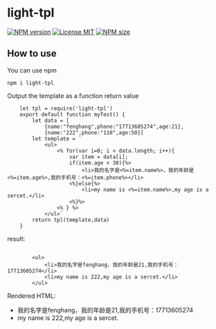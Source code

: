 # light-tpl
[![NPM version](https://img.shields.io/npm/v/light-tpl)](https://www.npmjs.com/package/light-tpl)
[![License MIT](https://img.shields.io/npm/l/light-tpl)](https://github.com/fh332393900/light-tpl/blob/master/LICENSE)
[![NPM size](https://img.shields.io/bundlephobia/min/light-tpl?color=orange)](https://www.npmjs.com/package/light-tpl)


## How to use
You can use npm

    npm i light-tpl
    
Output the template as a function return value
```
    let tpl = require('light-tpl')
    export default function myTest() {
        let data = [
            {name:"fenghang",phone:"17713605274",age:21},
            {name:"222",phone:"110",age:50}]
        let template = `
            <ul>
                <% for(var i=0; i < data.length; i++){
                    var item = data[i];
                    if(item.age < 30){%>
                        <li>我的名字是<%=item.name%>，我的年龄是<%=item.age%>,我的手机号：<%=item.phone%></li>
                    <%}else{%>
                        <li>my name is <%=item.name%>,my age is a sercet.</li>
                    <%}%>
                <% } %>
            </ul>`
        return tpl(template,data)
    }
```
result:
```

        <ul>  
            <li>我的名字是fenghang，我的年龄是21,我的手机号：17713605274</li>
            <li>my name is 222,my age is a sercet.</li>
        </ul>
```
Rendered HTML:
* 我的名字是fenghang，我的年龄是21,我的手机号：17713605274
* my name is 222,my age is a sercet.
